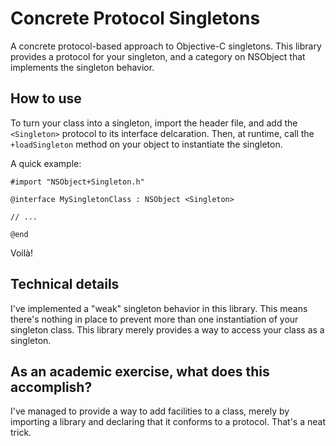 Concrete Protocol Singletons
============================

A concrete protocol-based approach to Objective-C singletons. This library provides a protocol for your singleton, and a category on NSObject that implements the singleton behavior. 


How to use
----------

To turn your class into a singleton, import the header file, and add the `<Singleton>` protocol to its interface delcaration. Then, at runtime, call the `+loadSingleton` method on your object to instantiate the singleton.

A quick example:

	#import "NSObject+Singleton.h"
	
	@interface MySingletonClass : NSObject <Singleton>
	
	// ...
	
	@end
	
Voilà!

Technical details
-----------------

I've implemented a "weak" singleton behavior in this library. This means there's nothing in place to prevent more than one instantiation of your singleton class. This library merely provides a way to access your class as a singleton.


As an academic exercise, what does this accomplish?
---------------------------------------------------

I've managed to provide a way to add facilities to a class, merely by importing a library and declaring that it conforms to a protocol. That's a neat trick.